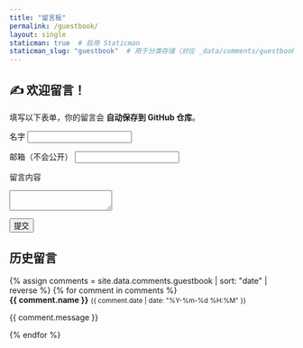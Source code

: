```yaml
---
title: "留言板"
permalink: /guestbook/
layout: single
staticman: true  # 启用 Staticman
staticman_slug: "guestbook"  # 用于分类存储（对应 _data/comments/guestbook/）
---
```


## ✍️ 欢迎留言！
填写以下表单，你的留言会 **自动保存到 GitHub 仓库**。

<form method="post" action="https://api.staticman.net/v3/entry/github/你的GitHub用户名/你的仓库名/main/guestbook">
  <input name="options[slug]" type="hidden" value="guestbook">
  <label for="name">名字</label>
  <input type="text" name="fields[name]" id="name" required>
  
  <label for="email">邮箱（不会公开）</label>
  <input type="email" name="fields[email]" id="email" required>
  
  <label for="message">留言内容</label>
  <textarea name="fields[message]" id="message" required></textarea>
  
  <button type="submit">提交</button>
</form>

<!-- 显示历史留言 -->
<h2>历史留言</h2>
{% assign comments = site.data.comments.guestbook | sort: "date" | reverse %}
{% for comment in comments %}
  <div class="comment">
    <strong>{{ comment.name }}</strong> 
    <small>{{ comment.date | date: "%Y-%m-%d %H:%M" }}</small>
    <p>{{ comment.message }}</p>
  </div>
{% endfor %}
